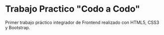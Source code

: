 # Trabajo Practico "Codo a Codo"
Primer trabajo práctico integrador de Frontend realizado con HTML5, CSS3 y Bootstrap.
